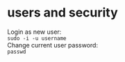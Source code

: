 # users and security

Login as new user:  
`sudo -i -u username`  
Change current user password:  
`passwd`

